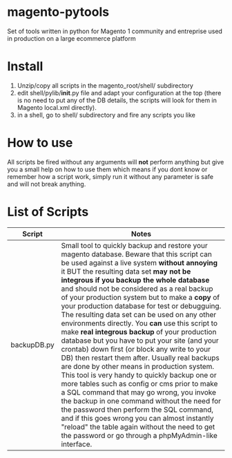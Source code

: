 # magento-pytools
Set of tools written in python for Magento 1 community and entreprise used in production on a large ecommerce platform

# Install

1. Unzip/copy all scripts in the magento_root/shell/ subdirectory
1. edit shell/pylib/__init__.py file and adapt your configuration at the top (there is no need to put any of the DB details, the scripts will look for them in Magento local.xml directly).
1. in a shell, go to shell/ subdirectory and fire any scripts you like

# How to use

All scripts be fired without any arguments will **not** perform anything but give you a small help on how to use them which means if you dont know or remember how a script work, simply run it without any parameter is safe and will not break anything.

# List of Scripts

Script | Notes
-------|--------
backupDB.py | Small tool to quickly backup and restore your magento database. Beware that this script can be used against a live system **without annoying** it BUT the resulting data set **may not be integrous if you backup the whole database** and should not be considered as a real backup of your production system but to make a **copy** of your production database for test or debugguing. The resulting data set can be used on any other environments directly. You **can** use this script to make **real integrous backup** of your production database but you have to put your site (and your crontab) down first (or block any write to your DB) then restart them after. Usually real backups are done by other means in production system. This tool is very handy to quickly backup one or more tables such as config or cms prior to make a SQL command that may go wrong, you invoke the backup in one command without the need for the password then perform the SQL command, and if this goes wrong you can almost instantly "reload" the table again without the need to get the password or go through a phpMyAdmin-like interface.


